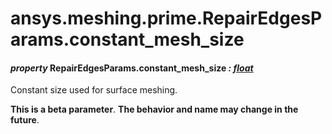 # ansys.meshing.prime.RepairEdgesParams.constant_mesh_size



#### *property* RepairEdgesParams.constant_mesh_size *: [float](https://docs.python.org/3.11/library/functions.html#float)*

Constant size used for surface meshing.

**This is a beta parameter**. **The behavior and name may change in the future**.

<!-- !! processed by numpydoc !! -->

